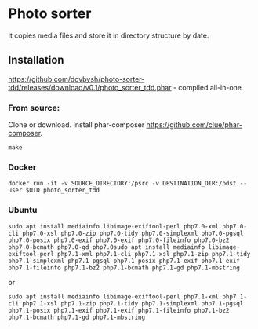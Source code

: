 # Photo sorter
It copies media files and store it in directory structure by date.

## Installation
https://github.com/dovbysh/photo-sorter-tdd/releases/download/v0.1/photo_sorter_tdd.phar - compiled all-in-one

### From source:

Clone or download. Install phar-composer https://github.com/clue/phar-composer.
```
make
```

### Docker
```
docker run -it -v SOURCE_DIRECTORY:/psrc -v DESTINATION_DIR:/pdst --user $UID photo_sorter_tdd
```

### Ubuntu
```
sudo apt install mediainfo libimage-exiftool-perl php7.0-xml php7.0-cli php7.0-xsl php7.0-zip php7.0-tidy php7.0-simplexml php7.0-pgsql php7.0-posix php7.0-exif php7.0-exif php7.0-fileinfo php7.0-bz2 php7.0-bcmath php7.0-gd php7.0sudo apt install mediainfo libimage-exiftool-perl php7.1-xml php7.1-cli php7.1-xsl php7.1-zip php7.1-tidy php7.1-simplexml php7.1-pgsql php7.1-posix php7.1-exif php7.1-exif php7.1-fileinfo php7.1-bz2 php7.1-bcmath php7.1-gd php7.1-mbstring
```
or
```
sudo apt install mediainfo libimage-exiftool-perl php7.1-xml php7.1-cli php7.1-xsl php7.1-zip php7.1-tidy php7.1-simplexml php7.1-pgsql php7.1-posix php7.1-exif php7.1-exif php7.1-fileinfo php7.1-bz2 php7.1-bcmath php7.1-gd php7.1-mbstring
```
